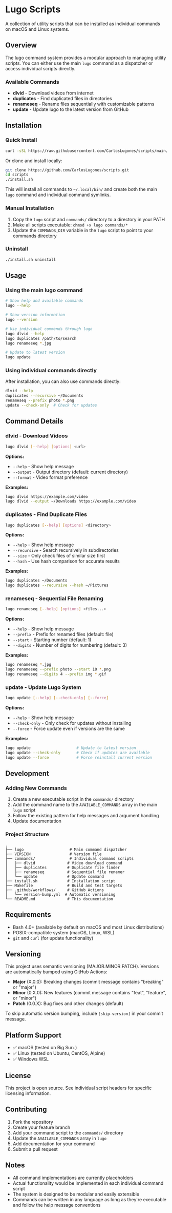 # Lugo Scripts

A collection of utility scripts that can be installed as individual commands on macOS and Linux systems.

## Overview

The lugo command system provides a modular approach to managing utility scripts. You can either use the main `lugo` command as a dispatcher or access individual scripts directly.

### Available Commands

- **dlvid** - Download videos from internet
- **duplicates** - Find duplicated files in directories  
- **renameseq** - Rename files sequentially with customizable patterns
- **update** - Update lugo to the latest version from GitHub

## Installation

### Quick Install

```bash
curl -sSL https://raw.githubusercontent.com/CarlosLugones/scripts/main/install.sh | bash
```

Or clone and install locally:

```bash
git clone https://github.com/CarlosLugones/scripts.git
cd scripts
./install.sh
```

This will install all commands to `~/.local/bin/` and create both the main `lugo` command and individual command symlinks.

### Manual Installation

1. Copy the `lugo` script and `commands/` directory to a directory in your PATH
2. Make all scripts executable: `chmod +x lugo commands/*`
3. Update the `COMMANDS_DIR` variable in the `lugo` script to point to your commands directory

### Uninstall

```bash
./install.sh uninstall
```

## Usage

### Using the main lugo command

```bash
# Show help and available commands
lugo --help

# Show version information  
lugo --version

# Use individual commands through lugo
lugo dlvid --help
lugo duplicates /path/to/search
lugo renameseq *.jpg

# Update to latest version
lugo update
```

### Using individual commands directly

After installation, you can also use commands directly:

```bash
dlvid --help
duplicates --recursive ~/Documents
renameseq --prefix photo *.png
update --check-only  # Check for updates
```

## Command Details

### dlvid - Download Videos

```bash
lugo dlvid [--help] [options] <url>
```

**Options:**
- `--help` - Show help message
- `--output` - Output directory (default: current directory)
- `--format` - Video format preference

**Examples:**
```bash
lugo dlvid https://example.com/video
lugo dlvid --output ~/Downloads https://example.com/video
```

### duplicates - Find Duplicate Files

```bash
lugo duplicates [--help] [options] <directory>
```

**Options:**
- `--help` - Show help message
- `--recursive` - Search recursively in subdirectories
- `--size` - Only check files of similar size first
- `--hash` - Use hash comparison for accurate results

**Examples:**
```bash
lugo duplicates ~/Documents
lugo duplicates --recursive --hash ~/Pictures
```

### renameseq - Sequential File Renaming

```bash
lugo renameseq [--help] [options] <files...>
```

**Options:**
- `--help` - Show help message
- `--prefix` - Prefix for renamed files (default: file)
- `--start` - Starting number (default: 1)
- `--digits` - Number of digits for numbering (default: 3)

**Examples:**
```bash
lugo renameseq *.jpg
lugo renameseq --prefix photo --start 10 *.png
lugo renameseq --digits 4 --prefix img *.gif
```

### update - Update Lugo System

```bash
lugo update [--help] [--check-only] [--force]
```

**Options:**
- `--help` - Show help message
- `--check-only` - Only check for updates without installing
- `--force` - Force update even if versions are the same

**Examples:**
```bash
lugo update                    # Update to latest version
lugo update --check-only       # Check if updates are available
lugo update --force            # Force reinstall current version
```

## Development

### Adding New Commands

1. Create a new executable script in the `commands/` directory
2. Add the command name to the `AVAILABLE_COMMANDS` array in the main `lugo` script
3. Follow the existing pattern for help messages and argument handling
4. Update documentation

### Project Structure

```
.
├── lugo                    # Main command dispatcher
├── VERSION                 # Version file
├── commands/               # Individual command scripts  
│   ├── dlvid              # Video download command
│   ├── duplicates         # Duplicate file finder
│   ├── renameseq          # Sequential file renamer
│   └── update             # Update command
├── install.sh             # Installation script
├── Makefile               # Build and test targets
├── .github/workflows/     # GitHub Actions
│   └── version-bump.yml  # Automatic versioning
└── README.md              # This documentation
```

## Requirements

- Bash 4.0+ (available by default on macOS and most Linux distributions)
- POSIX-compatible system (macOS, Linux, WSL)
- `git` and `curl` (for update functionality)

## Versioning

This project uses semantic versioning (MAJOR.MINOR.PATCH). Versions are automatically bumped using GitHub Actions:

- **Major** (X.0.0): Breaking changes (commit message contains "breaking" or "major")
- **Minor** (0.X.0): New features (commit message contains "feat", "feature", or "minor")  
- **Patch** (0.0.X): Bug fixes and other changes (default)

To skip automatic version bumping, include `[skip-version]` in your commit message.

## Platform Support

- ✅ macOS (tested on Big Sur+)
- ✅ Linux (tested on Ubuntu, CentOS, Alpine)
- ✅ Windows WSL

## License

This project is open source. See individual script headers for specific licensing information.

## Contributing

1. Fork the repository
2. Create your feature branch
3. Add your command script to the `commands/` directory
4. Update the `AVAILABLE_COMMANDS` array in `lugo`
5. Add documentation for your command
6. Submit a pull request

## Notes

- All command implementations are currently placeholders
- Actual functionality would be implemented in each individual command script  
- The system is designed to be modular and easily extensible
- Commands can be written in any language as long as they're executable and follow the help message conventions
